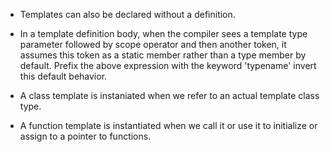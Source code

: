 * Templates can also be declared without a definition.

* In a template definition body, when the compiler sees a template type parameter followed by scope operator and then another token, it assumes this token as a static member rather than a type member by default. Prefix the above expression with the keyword 'typename' invert this default behavior.

* A class template is instaniated when we refer to an actual template class type.
* A function template is instantiated when we call it or use it to initialize or assign to a pointer to functions.
